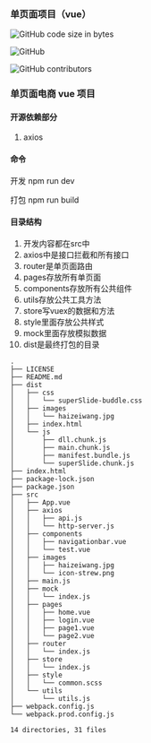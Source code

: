 ### 单页面项目（vue）
![GitHub code size in bytes](https://img.shields.io/github/languages/code-size/cc-ch/vue-online-shop)

![GitHub](https://img.shields.io/github/license/cc-ch/vue-online-shop)

![GitHub contributors](https://img.shields.io/github/contributors/cc-ch/vue-online-shop)
### 单页面电商 vue 项目

#### 开源依赖部分
1. axios

#### 命令

开发  npm run dev

打包  npm run build

#### 目录结构
1. 开发内容都在src中
2. axios中是接口拦截和所有接口
3. router是单页面路由
4. pages存放所有单页面
5. components存放所有公共组件
6. utils存放公共工具方法
7. store写vuex的数据和方法
8. style里面存放公共样式
9. mock里面存放模拟数据
10. dist是最终打包的目录

```
.
├── LICENSE
├── README.md
├── dist
│   ├── css
│   │   └── superSlide-buddle.css
│   ├── images
│   │   └── haizeiwang.jpg
│   ├── index.html
│   └── js
│       ├── dll.chunk.js
│       ├── main.chunk.js
│       ├── manifest.bundle.js
│       └── superSlide.chunk.js
├── index.html
├── package-lock.json
├── package.json
├── src
│   ├── App.vue
│   ├── axios
│   │   ├── api.js
│   │   └── http-server.js
│   ├── components
│   │   ├── navigationbar.vue
│   │   └── test.vue
│   ├── images
│   │   ├── haizeiwang.jpg
│   │   └── icon-strew.png
│   ├── main.js
│   ├── mock
│   │   └── index.js
│   ├── pages
│   │   ├── home.vue
│   │   ├── login.vue
│   │   ├── page1.vue
│   │   └── page2.vue
│   ├── router
│   │   └── index.js
│   ├── store
│   │   └── index.js
│   ├── style
│   │   └── common.scss
│   └── utils
│       └── utils.js
├── webpack.config.js
└── webpack.prod.config.js

14 directories, 31 files
```
